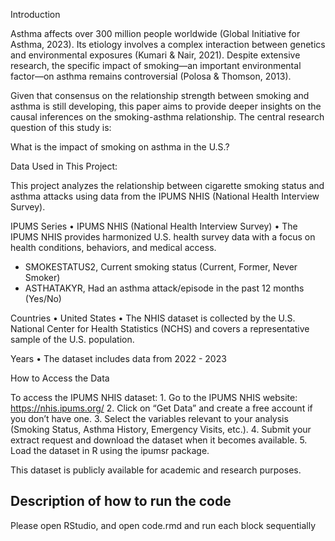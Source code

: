 Introduction 

Asthma affects over 300 million people worldwide (Global Initiative for Asthma, 2023). Its etiology involves a complex interaction between genetics and environmental exposures (Kumari & Nair, 2021). Despite extensive research, the specific impact of smoking—an important environmental factor—on asthma remains controversial (Polosa & Thomson, 2013). 

Given that consensus on the relationship strength between smoking and asthma is still developing, this paper aims to provide deeper insights on the causal inferences on the smoking-asthma relationship. The central research question of this study is:  

What is the impact of smoking on asthma in the U.S.?  

Data Used in This Project:

This project analyzes the relationship between cigarette smoking status and asthma attacks using data from the IPUMS NHIS (National Health Interview Survey).

IPUMS Series
	•	IPUMS NHIS (National Health Interview Survey)
	•	The IPUMS NHIS provides harmonized U.S. health survey data with a focus on health conditions, behaviors, and medical access.
 - SMOKESTATUS2, Current smoking status (Current, Former, Never Smoker)
 - ASTHATAKYR, Had an asthma attack/episode in the past 12 months (Yes/No)

Countries
	•	United States
	•	The NHIS dataset is collected by the U.S. National Center for Health Statistics (NCHS) and covers a representative sample of the U.S. population.

Years
	•	The dataset includes data from 2022 - 2023

How to Access the Data

To access the IPUMS NHIS dataset:
	1.	Go to the IPUMS NHIS website: https://nhis.ipums.org/
	2.	Click on “Get Data” and create a free account if you don’t have one.
	3.	Select the variables relevant to your analysis (Smoking Status, Asthma History, Emergency Visits, etc.).
	4.	Submit your extract request and download the dataset when it becomes available.
	5.	Load the dataset in R using the ipumsr package.

This dataset is publicly available for academic and research purposes.
## Description of how to run the code
Please open RStudio, and open code.rmd and run each block sequentially
